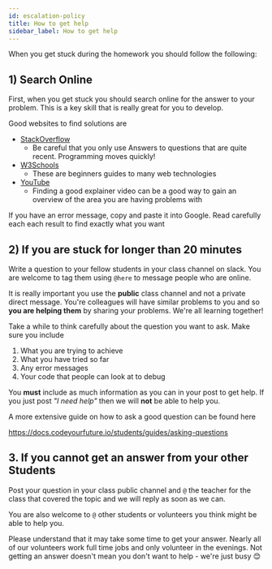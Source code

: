 ```yaml
---
id: escalation-policy
title: How to get help
sidebar_label: How to get help
---
```


When you get stuck during the homework you should follow the following:

## 1) Search Online

First, when you get stuck you should search online for the answer to your problem. This is a key skill that is really great for you to develop.

Good websites to find solutions are

- [StackOverflow](https://stackoverflow.com/)
  - Be careful that you only use Answers to questions that are quite recent. Programming moves quickly!
- [W3Schools](https://www.w3schools.com/)
  - These are beginners guides to many web technologies
- [YouTube](https://www.youtube.com/)
  - Finding a good explainer video can be a good way to gain an overview of the area you are having problems with

If you have an error message, copy and paste it into Google. Read carefully each each result to find exactly what you want

## 2) If you are stuck for longer than 20 minutes

Write a question to your fellow students in your class channel on slack. You are welcome to tag them using `@here` to message people who are online.

It is really important you use the **public** class channel and not a private direct message. You're colleagues will have similar problems to you and so **you are helping them** by sharing your problems. We're all learning together!

Take a while to think carefully about the question you want to ask. Make sure you include

1. What you are trying to achieve
2. What you have tried so far
3. Any error messages
4. Your code that people can look at to debug

You **must** include as much information as you can in your post to get help. If you just post _"I need help"_ then we will **not** be able to help you.

A more extensive guide on how to ask a good question can be found here

https://docs.codeyourfuture.io/students/guides/asking-questions

## 3. If you cannot get an answer from your other Students

Post your question in your class public channel and `@` the teacher for the class that covered the topic and we will reply as soon as we can.

You are also welcome to `@` other students or volunteers you think might be able to help you.

Please understand that it may take some time to get your answer. Nearly all of our volunteers work full time jobs and only volunteer in the evenings. Not getting an answer doesn't mean you don't want to help - we're just busy 😊
